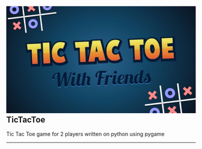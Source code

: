 ![logo](GitHub/logo.jpg)
TicTacToe
---
Tic Tac Toe game for 2 players written on python using pygame

---
